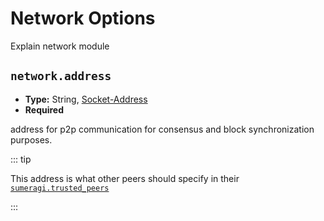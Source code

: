 # Network Options

Explain network module

## `network.address`

- **Type:** String, [Socket-Address](glossary#type-socket-address)
- **Required**

address for p2p communication for consensus and block synchronization
purposes.

::: tip

This address is what other peers should specify in their
[`sumeragi.trusted_peers`](sumeragi-options#sumeragi-trusted-peers)

:::
